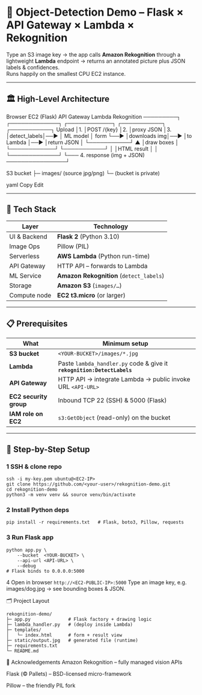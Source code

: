 # 🎯 Object-Detection Demo – Flask × API Gateway × Lambda × Rekognition

Type an S3 image key → the app calls **Amazon Rekognition** through a lightweight **Lambda** endpoint → returns an annotated picture plus JSON labels & confidences.  
Runs happily on the smallest CPU EC2 instance.

---

## 🏛️ High-Level Architecture

Browser EC2 (Flask) API Gateway Lambda Rekognition
─────────┐ ┌─────────────┐ ┌────────────┐ ┌───────────┐ ┌───────────┐
Upload │1. │POST /{key} │2. │proxy JSON │3. │detect_labels│──► │ ML model │
form └──► │downloads img│──► │to Lambda │──► │return JSON │ └───────────┘
▲ │draw boxes │ └────────────┘ └───────────┘
│ │HTML result │
│ └─────────────┘
└─── 4. response (img + JSON) ────────────────┘

S3 bucket
├─ images/ (source jpg/png)
└─ (bucket is private)

yaml
Copy
Edit

---

## 🧰 Tech Stack

| Layer | Technology |
|-------|------------|
| UI & Backend | **Flask 2** (Python 3.10) |
| Image Ops    | Pillow (PIL) |
| Serverless   | **AWS Lambda** (Python run-time) |
| API Gateway  | HTTP API – forwards to Lambda |
| ML Service   | **Amazon Rekognition** (`detect_labels`) |
| Storage      | **Amazon S3** (`images/…`) |
| Compute node | **EC2 t3.micro** (or larger) |

---

## 📋 Prerequisites

| What | Minimum setup |
|------|---------------|
| **S3 bucket** | `<YOUR-BUCKET>/images/*.jpg`  |
| **Lambda**    | Paste `lambda_handler.py` code & give it **`rekognition:DetectLabels`** |
| **API Gateway** | HTTP API → integrate Lambda → public invoke URL `<API‐URL>` |
| **EC2 security group** | Inbound TCP 22 (SSH) & 5000 (Flask) |
| **IAM role on EC2** | `s3:GetObject` (read-only) on the bucket |

---

## 🚀 Step-by-Step Setup

### 1  SSH & clone repo

```
ssh -i my-key.pem ubuntu@<EC2-IP>
git clone https://github.com/<your-user>/rekognition-demo.git
cd rekognition-demo
python3 -m venv venv && source venv/bin/activate
```
### 2 Install Python deps
```
pip install -r requirements.txt   # Flask, boto3, Pillow, requests
```
### 3 Run Flask app
```
python app.py \
    --bucket  <YOUR-BUCKET> \
    --api-url <API-URL> \
    --debug
# Flask binds to 0.0.0.0:5000
```
4 Open in browser
```http://<EC2-PUBLIC-IP>:5000```
Type an image key, e.g. images/dog.jpg → see bounding boxes & JSON.

🗂 Project Layout
```
rekognition-demo/
├─ app.py              # Flask factory + drawing logic
├─ lambda_handler.py   # (deploy inside Lambda)
├─ templates/
│   └─ index.html      # form + result view
├─ static/output.jpg   # generated file (runtime)
├─ requirements.txt
└─ README.md
```
🙏 Acknowledgements
Amazon Rekognition – fully managed vision APIs

Flask (© Pallets) – BSD-licensed micro-framework

Pillow – the friendly PIL fork

